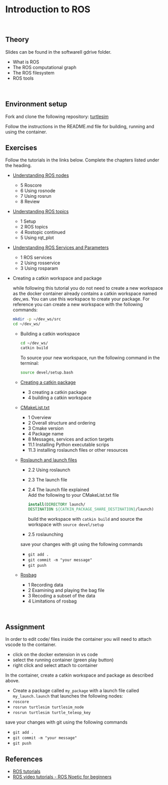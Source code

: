 # Introduction to ROS

&nbsp;

## Theory

Slides can be found in the softwareII gdrive folder.

- What is ROS
- The ROS computational graph
- The ROS filesystem
- ROS tools

&nbsp;

## Environment setup

Fork and clone the following repository: [turtlesim](https://github.com/vinceHuyghe/turtlesim)

Follow the instructions in the README.md file for building, running and using the container.

## Exercises

Follow the tutorials in the links below. Complete the chapters listed under the heading.

- [Understanding ROS nodes](http://wiki.ros.org/ROS/Tutorials/UnderstandingNodes)
  - 5 Roscore
  - 6 Using rosnode
  - 7 Using rosrun
  - 8 Review  
- [Understanding ROS topics](http://wiki.ros.org/ROS/Tutorials/UnderstandingTopics)
  - 1 Setup
  - 2 ROS topics
  - 4 Rostopic continued
  - 5 Using rqt_plot  
- [Understanding ROS Services and Parameters](http://wiki.ros.org/ROS/Tutorials/UnderstandingServicesParams)
  - 1 ROS services
  - 2 Using rosservice
  - 3 Using rosparam

- Creating a catkin workspace and package

  while following this tutorial you do not need to create a new workspace as the docker container already contains a catkin workspace named dev_ws. You can use this workspace to create your package. For reference you can create a new workspace with the following commands:

  ```bash
  mkdir -p ~/dev_ws/src
  cd ~/dev_ws/
  ```

  - Building a catkin workspace  

    ```bash
    cd ~/dev_ws/
    catkin build
    ```

    To source your new workspace, run the following command in the terminal:

    ```bash
    source devel/setup.bash
    ```

  - [Creating a catkin package](http://wiki.ros.org/catkin/Tutorials/CreatingPackage)
    - 3 creating a catkin package
    - 4 building a catkin workspace

  - [CMakeList.txt](http://wiki.ros.org/catkin/CMakeLists.txt)
    - 1 Overview
    - 2 Overall structure and ordering
    - 3 Cmake version
    - 4 Package name
    - 8 Messages, services and action targets
    - 11.1 Installing Python executable scrips
    - 11.3 installing roslaunch files or other resources

  - [Roslaunch and launch files](http://wiki.ros.org/ROS/Tutorials/UsingRqtconsoleRoslaunch)
    - 2.2 Using roslaunch
    - 2.3 The launch file
    - 2.4 The launch file explained  
      Add the following to your CMakeList.txt file

      ```cmake
      install(DIRECTORY launch/
      DESTINATION ${CATKIN_PACKAGE_SHARE_DESTINATION}/launch)
      ```

      build the workspace with `catkin build` and source the workspace with `source devel/setup`
    - 2.5 roslaunching

    save your changes with git using the following commands

    - `git add .`
    - `git commit -m "your message"`
    - `git push`

  - [Rosbag](http://wiki.ros.org/rosbag/Tutorials/Recording%20and%20playing%20back%20data)
    - 1 Recording data
    - 2 Examining and playing the bag file
    - 3 Recoding a subset of the data
    - 4 Limitations of rosbag

&nbsp;

## Assignment

In order to edit code/ files inside the container you will need to attach vscode to the container.

- click on the docker extension in vs code
- select the running container (green play button)
- right click and select attach to container

In the container, create a catkin workspace and package as described above.

- Create a package called `my_package` with a launch file called `my_launch.launch` that launches the following nodes:
- `roscore`
- `rosrun turtlesim turtlesim_node`
- `rosrun turtlesim turtle_teleop_key`

save your changes with git using the following commands

- `git add .`
- `git commit -m "your message"`
- `git push`

## References

- [ROS tutorials](http://wiki.ros.org/ROS/Tutorials)
- [ROS video tutorials - ROS Noetic for beginners](https://www.youtube.com/playlist?list=PLLSegLrePWgIbIrA4iehUQ-impvIXdd9Q)
